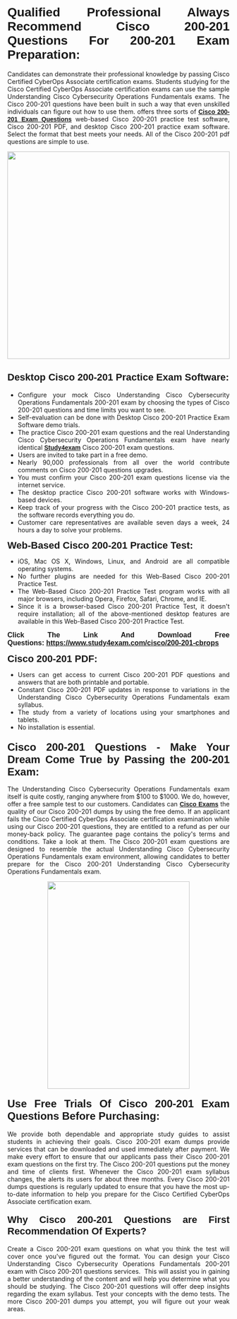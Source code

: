 <h1 style="text-align: justify;"><span style="font-family:Verdana,Geneva,sans-serif;"><strong>Qualified Professional Always Recommend Cisco 200-201 Questions For 200-201 Exam Preparation:</strong></span></h1>

<p style="text-align: justify;">Candidates can demonstrate their professional knowledge by passing Cisco Certified CyberOps Associate certification exams. Students studying for the Cisco Certified CyberOps Associate certification exams can use the sample Understanding Cisco Cybersecurity Operations Fundamentals exams. The Cisco 200-201 questions have been built in such a way that even unskilled individuals can figure out how to use them. offers three sorts of <a href="https://www.study4exam.com/cisco/200-201-cbrops" target="_blank"><span style="font-family:Verdana,Geneva,sans-serif;"><strong>Cisco 200-201 Exam Questions</strong></span></a> web-based Cisco 200-201 practice test software, Cisco 200-201 PDF, and desktop Cisco 200-201 practice exam software. Select the format that best meets your needs. All of the Cisco 200-201 pdf questions are simple to use.</p>

<p style="text-align: justify;"><a href="https://www.study4exam.com/cisco/200-201-cbrops" target="_blank"><img alt="" src="https://lh3.googleusercontent.com/pw/AM-JKLWyZpIQ0aIkfIyIbfUPGjZUh9qzz_kEk5RQLLa1Ffk6zlfHeVNyBGzR2ChVBfJFdRCu2HSxQoY7qwgGNqYCcDhg4BDPSQC4_r1Lvt5LrVxcXJb-7gUYJ0C1j1XwacQik8iOf4NNB6rzl0eJTUoRr7yL=w1155-h649-no?authuser=0" style="width: 100%; height: 470px;" /></a></p>

<h2 style="text-align: justify;"><span style="font-family:Verdana,Geneva,sans-serif;"><strong><span style="font-size:22px;">Desktop Cisco 200-201 Practice Exam Software:</span></strong></span></h2>

<ul>
	<li style="text-align: justify;">Configure your mock Cisco Understanding Cisco Cybersecurity Operations Fundamentals 200-201 exam by choosing the types of Cisco 200-201 questions and time limits you want to see.</li>
	<li style="text-align: justify;">Self-evaluation can be done with Desktop Cisco 200-201 Practice Exam Software demo trials.</li>
	<li style="text-align: justify;">The practice Cisco 200-201 exam questions and the real Understanding Cisco Cybersecurity Operations Fundamentals exam have nearly identical <a href="https://www.study4exam.com/" target="_blank"><span style="font-family:Verdana,Geneva,sans-serif;"><strong>Study4exam</strong></span></a> Cisco 200-201 exam questions.</li>
	<li style="text-align: justify;">Users are invited to take part in a free demo.</li>
	<li style="text-align: justify;">Nearly 90,000 professionals from all over the world contribute comments on Cisco 200-201 questions upgrades.</li>
	<li style="text-align: justify;">You must confirm your Cisco 200-201 exam questions license via the internet service.</li>
	<li style="text-align: justify;">The desktop practice Cisco 200-201 software works with Windows-based devices.</li>
	<li style="text-align: justify;">Keep track of your progress with the Cisco 200-201 practice tests, as the software records everything you do.</li>
	<li style="text-align: justify;">Customer care representatives are available seven days a week, 24 hours a day to solve your problems.</li>
</ul>

<p style="text-align: justify;"><strong><span style="font-size:22px;"><span style="font-family:Verdana,Geneva,sans-serif;">Web-Based Cisco 200-201 Practice Test:</span></span></strong></p>

<ul>
	<li style="text-align: justify;">iOS, Mac OS X, Windows, Linux, and Android are all compatible operating systems.</li>
	<li style="text-align: justify;">No further plugins are needed for this Web-Based Cisco 200-201 Practice Test.</li>
	<li style="text-align: justify;">The Web-Based Cisco 200-201 Practice Test program works with all major browsers, including Opera, Firefox, Safari, Chrome, and IE.</li>
	<li style="text-align: justify;">Since it is a browser-based Cisco 200-201 Practice Test, it doesn't require installation; all of the above-mentioned desktop features are available in this Web-Based Cisco 200-201 Practice Test.</li>
</ul>

<p style="text-align: justify;"><span style="font-size:16px;"><span style="font-family:Tahoma,Geneva,sans-serif;"><strong>Click The Link And Download Free Questions:</strong> <strong><a href="https://www.study4exam.com/cisco/200-201-cbrops" target="_blank">https://www.study4exam.com/cisco/200-201-cbrops</a></strong></span></span></p>

<p style="text-align: justify;"><strong><span style="font-size:22px;"><span style="font-family:Verdana,Geneva,sans-serif;">Cisco 200-201 PDF:</span></span></strong></p>

<ul>
	<li style="text-align: justify;">Users can get access to current Cisco 200-201 PDF questions and answers that are both printable and portable.</li>
	<li style="text-align: justify;">Constant Cisco 200-201 PDF updates in response to variations in the Understanding Cisco Cybersecurity Operations Fundamentals exam syllabus.</li>
	<li style="text-align: justify;">The study from a variety of locations using your smartphones and tablets.</li>
	<li style="text-align: justify;">No installation is essential.</li>
</ul>

<h3 style="text-align: justify;"><span style="font-family:Verdana,Geneva,sans-serif;"><strong><span style="font-size:24px;">Cisco 200-201 Questions - Make Your Dream Come True by Passing the 200-201 Exam:</span></strong></span></h3>

<p style="text-align: justify;">The Understanding Cisco Cybersecurity Operations Fundamentals exam itself is quite costly, ranging anywhere from $100 to $1000. We do, however, offer a free sample test to our customers. Candidates can <a href="https://www.study4exam.com/cisco-exams" target="_blank"><span style="font-family:Verdana,Geneva,sans-serif;"><strong>Cisco Exams</strong></span></a> the quality of our Cisco 200-201 dumps by using the free demo. If an applicant fails the Cisco Certified CyberOps Associate certification examination while using our Cisco 200-201 questions, they are entitled to a refund as per our money-back policy. The guarantee page contains the policy's terms and conditions. Take a look at them. The Cisco 200-201 exam questions are designed to resemble the actual Understanding Cisco Cybersecurity Operations Fundamentals exam environment, allowing candidates to better prepare for the Cisco 200-201 Understanding Cisco Cybersecurity Operations Fundamentals exam.</p>

<p style="text-align: center;"><a href="https://www.study4exam.com/cisco/200-201-cbrops" target="_blank"><img alt="" src="https://lh3.googleusercontent.com/pw/AM-JKLVm1AFNQYt9HiIQSWFIDJ4-reoM0KdCdeB19EHN9L4Ujh8Y8RsoWphcOgh6e0EKC_wCXdk0e-HV9pMpYeOiLTHeEFzZkvxkcVneQPmtckPgQ6d6_1fl6pQAIG3hKRJVIJQCxUF7j94Vj7Q4_c_jN3oH=w972-h649-no?authuser=0" style="width: 80%; height: 470px;" /></a></p>

<h4 style="text-align: justify;"><span style="font-family:Verdana,Geneva,sans-serif;"><strong><span style="font-size:24px;">Use Free Trials Of Cisco 200-201 Exam Questions Before Purchasing:</span></strong></span></h4>

<p style="text-align: justify;">We provide both dependable and appropriate study guides to assist students in achieving their goals. Cisco 200-201 exam dumps provide services that can be downloaded and used immediately after payment. We make every effort to ensure that our applicants pass their Cisco 200-201 exam questions on the first try. The Cisco 200-201 questions put the money and time of clients first. Whenever the Cisco 200-201 exam syllabus changes, the alerts its users for about three months. Every Cisco 200-201 dumps questions is regularly updated to ensure that you have the most up-to-date information to help you prepare for the Cisco Certified CyberOps Associate certification exam.</p>

<h4 style="text-align: justify;"><strong><span style="font-family:Verdana,Geneva,sans-serif;"><span style="font-size:22px;">Why Cisco 200-201 Questions are First Recommendation Of Experts?</span></span></strong></h4>

<p style="text-align: justify;">Create a Cisco 200-201 exam questions on what you think the test will cover once you've figured out the format. You can design your Cisco Understanding Cisco Cybersecurity Operations Fundamentals 200-201 exam with Cisco 200-201 questions services.  This will assist you in gaining a better understanding of the content and will help you determine what you should be studying. The Cisco 200-201 questions will offer deep insights regarding the exam syllabus. Test your concepts with the demo tests. The more Cisco 200-201 dumps you attempt, you will figure out your weak areas. </p>

